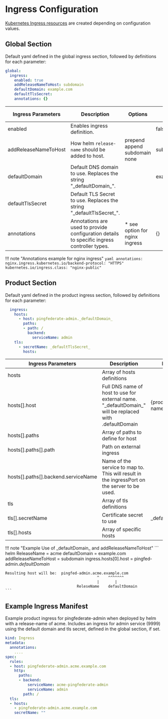 # Ingress Configuration

[Kubernetes Ingress resources](https://kubernetes.io/docs/concepts/services-networking/ingress/) are created depending on configuration values.

## Global Section

Default yaml defined in the global ingress section, followed by definitions for each parameter:

```yaml
global:
  ingress:
    enabled: true
    addReleaseNameToHost: subdomain
    defaultDomain: example.com
    defaultTlsSecret:
    annotations: {}
```

| Ingress Parameters   | Description                                                                                 | Options                                | Default Value |
| -------------------- | ------------------------------------------------------------------------------------------- | -------------------------------------- | ------------- |
| enabled              | Enables ingress definition.                                                                 |                                        | false         |
| addReleaseNameToHost | How helm `release-name` should be added to host.                                            | prepend<br>append<br>subdomain<br>none | subdomain     |
| defaultDomain        | Default DNS domain to use.  Replaces the string "\_defaultDomain\_".                        |                                        | example.com   |
| defaultTlsSecret     | Default TLS Secret to use.  Replaces the string "\_defaultTlsSecret\_".                     |                                        |               |
| annotations          | Annotations are used to provide configuration details to specific ingress controller types. | * see option for nginx ingress         | {}            |

!!! note "Annotations example for nginx ingress"
    ```yaml
        annotations:
          nginx.ingress.kubernetes.io/backend-protocol: "HTTPS"
          kubernetes.io/ingress.class: "nginx-public"
    ```

## Product Section

Default yaml defined in the product ingress section, followed by definitions for each parameter:

```yaml
  ingress:
    hosts:
      - host: pingfederate-admin._defaultDomain_
        paths:
        - path: /
          backend:
            serviceName: admin
    tls:
      - secretName: _defaultTlsSecret_
        hosts:
```

| Ingress Parameters                  | Description                                                                                              | Default Value                    |
| ----------------------------------- | -------------------------------------------------------------------------------------------------------- | -------------------------------- |
| hosts                               | Array of hosts definitions                                                                               |                                  |
| hosts[].host                        | Full DNS name of host to use for external name. "\_defaultDomain\_" will be replaced with .defaultDomain | {product-name}.\_defaultDomain\_ |
| hosts[].paths                       | Array of paths to define for host                                                                        |                                  |
| hosts[].paths[].path                | Path on external ingress                                                                                 |                                  |
| hosts[].paths[].backend.serviceName | Name of the service to map to.  This will result in the ingressPort on the server to be used.            |                                  |
| tls                                 | Array of tls definitions                                                                                 |                                  |
| tls[].secretName                    | Certificate secret to use                                                                                | \_defaultTlsSecret\_             |
| tls[].hosts                         | Array of specific hosts                                                                                  |                                  |

!!! note "Example Use of \_defaultDomain\_ and addReleaseNameToHost"
    ```
        helm ReleaseName = acme
            defaultDomain = example.com
     addReleaseNameToHost = subdomain
    ingress.hosts[0].host = pingfed-admin._defaultDomain_

    Resulting host will be:  pingfed-admin.acme.example.com
                                             ^    ^^^^^^^
                                             |       |
                                    ReleseName    defaultDomain
    ```

## Example Ingress Manifest

Example product ingress for pingfederate-admin when deployed by helm with a release-name of acme.
Includes an ingress for admin service (9999) using the default domain and tls secret, defined
in the global section, if set.

```yaml
kind: Ingress
metadata:
  annotations:
    ....
spec:
  rules:
  - host: pingfederate-admin.acme.example.com
    http:
      paths:
      - backend:
          serviceName: acme-pingfederate-admin
          serviceName: admin
        path: /
  tls:
  - hosts:
    - pingfederate-admin.acme.example.com
    secretName: ""
```
